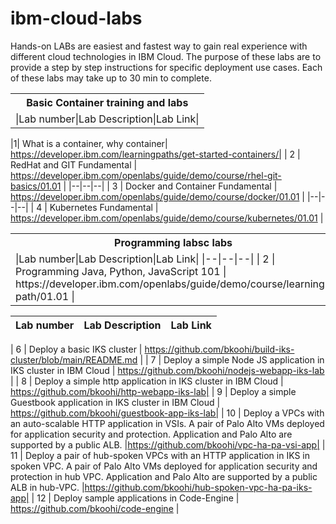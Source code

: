 # ibm-cloud-labs
Hands-on LABs are easiest and fastest way to gain real experience with different cloud technologies in IBM Cloud. The purpose of these labs are to provide a step by step instructions for specific deployment use cases. Each of these labs may take up to 30 min to complete.

 
<table>
<tr>
<th>Basic Container training and labs</th>
</tr>
<tr>
<td>
|Lab number|Lab Description|Lab Link|
</td></tr></table>

|1| What is a container, why container| https://developer.ibm.com/learningpaths/get-started-containers/|
|     2      | RedHat and GIT Fundamental                                                       | https://developer.ibm.com/openlabs/guide/demo/course/rhel-git-basics/01.01 |
 |--|--|--|
|     3      | Docker and Container Fundamental                                                 | https://developer.ibm.com/openlabs/guide/demo/course/docker/01.01 |
 |--|--|--|
|     4      | Kubernetes Fundamental                                                           | https://developer.ibm.com/openlabs/guide/demo/course/kubernetes/01.01 |
<table>
<tr>
<th>Programming labsc labs</th>
</tr>
<tr>
<td>
|Lab number|Lab Description|Lab Link|
|--|--|--|
|     2      | Programming Java, Python, JavaScript 101                                         | https://developer.ibm.com/openlabs/guide/demo/course/learning-path/01.01 |
 </td></table>

|  Lab number  |  Lab Description                                                               |  Lab Link |
|--------------|--------------------------------------------------------------------------------|-------------------------------------------------|

|     6      | Deploy a basic IKS cluster                                                       | https://github.com/bkoohi/build-iks-cluster/blob/main/README.md |
|     7     | Deploy a simple Node JS application in IKS cluster in IBM Cloud                  | https://github.com/bkoohi/nodejs-webapp-iks-lab | 
|     8      | Deploy a simple http application in IKS cluster in IBM Cloud                  | https://github.com/bkoohi/http-webapp-iks-lab|
|     9     | Deploy a simple Guestbook application in IKS cluster in IBM Cloud                | https://github.com/bkoohi/guestbook-app-iks-lab|
|     10     | Deploy a VPCs with an auto-scalable HTTP application in VSIs. A pair of Palo Alto VMs deployed for application security and protection. Application and Palo Alto are supported by a public ALB. |https://github.com/bkoohi/vpc-ha-pa-vsi-app|
|     11    | Deploy a pair of hub-spoken VPCs with an HTTP application in IKS in spoken VPC. A pair of Palo Alto VMs deployed for application security and protection in hub VPC. Application and Palo Alto are supported by a public ALB in hub-VPC.                                                            |https://github.com/bkoohi/hub-spoken-vpc-ha-pa-iks-app|
|     12      | Deploy sample applications in Code-Engine   |  https://github.com/bkoohi/code-engine |

